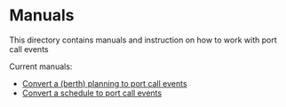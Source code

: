 # Manuals

This directory contains manuals and instruction on how to work with port call events

Current manuals:

* [Convert a (berth) planning to port call events](Manual_convert_berthplan_to_events.md)
* [Convert a schedule to port call events](manual_convert_schedule_to_events.md)
